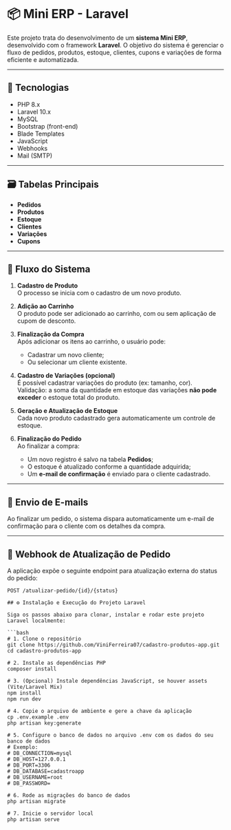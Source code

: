 # 📦 Mini ERP - Laravel

Este projeto trata do desenvolvimento de um **sistema Mini ERP**, desenvolvido com o framework **Laravel**. O objetivo do sistema é gerenciar o fluxo de pedidos, produtos, estoque, clientes, cupons e variações de forma eficiente e automatizada.

---

## 🚀 Tecnologias

- PHP 8.x
- Laravel 10.x
- MySQL
- Bootstrap (front-end)
- Blade Templates
- JavaScript
- Webhooks
- Mail (SMTP)

---

## 🗃️ Tabelas Principais

- **Pedidos**
- **Produtos**
- **Estoque**
- **Clientes**
- **Variações**
- **Cupons**

---

## 🔄 Fluxo do Sistema

1. **Cadastro de Produto**  
   O processo se inicia com o cadastro de um novo produto.

2. **Adição ao Carrinho**  
   O produto pode ser adicionado ao carrinho, com ou sem aplicação de cupom de desconto.

3. **Finalização da Compra**  
   Após adicionar os itens ao carrinho, o usuário pode:
   - Cadastrar um novo cliente;
   - Ou selecionar um cliente existente.

4. **Cadastro de Variações (opcional)**  
   É possível cadastrar variações do produto (ex: tamanho, cor).  
   Validação: a soma da quantidade em estoque das variações **não pode exceder** o estoque total do produto.

5. **Geração e Atualização de Estoque**  
   Cada novo produto cadastrado gera automaticamente um controle de estoque.

6. **Finalização do Pedido**  
   Ao finalizar a compra:
   - Um novo registro é salvo na tabela **Pedidos**;
   - O estoque é atualizado conforme a quantidade adquirida;
   - Um **e-mail de confirmação** é enviado para o cliente cadastrado.

---

## 📧 Envio de E-mails

Ao finalizar um pedido, o sistema dispara automaticamente um e-mail de confirmação para o cliente com os detalhes da compra.

---

## 📡 Webhook de Atualização de Pedido

A aplicação expõe o seguinte endpoint para atualização externa do status do pedido:

```http
POST /atualizar-pedido/{id}/{status}

## ⚙️ Instalação e Execução do Projeto Laravel

Siga os passos abaixo para clonar, instalar e rodar este projeto Laravel localmente:

```bash
# 1. Clone o repositório
git clone https://github.com/ViniFerreira07/cadastro-produtos-app.git
cd cadastro-produtos-app

# 2. Instale as dependências PHP
composer install

# 3. (Opcional) Instale dependências JavaScript, se houver assets (Vite/Laravel Mix)
npm install
npm run dev

# 4. Copie o arquivo de ambiente e gere a chave da aplicação
cp .env.example .env
php artisan key:generate

# 5. Configure o banco de dados no arquivo .env com os dados do seu banco de dados
# Exemplo:
# DB_CONNECTION=mysql
# DB_HOST=127.0.0.1
# DB_PORT=3306
# DB_DATABASE=cadastroapp
# DB_USERNAME=root
# DB_PASSWORD=

# 6. Rode as migrações do banco de dados
php artisan migrate

# 7. Inicie o servidor local
php artisan serve

